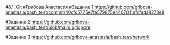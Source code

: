 #8.1. Git
#Грибова Анастасия
#Задание 1
https://github.com/gribova-anastasia/bash_test/commit/40cfc5775e7fe579875e4407011dfcfada8273e8

#Задание 2
https://github.com/gribova-anastasia/bash_test/blob/main/.gitignore

#Задание 3
https://github.com/gribova-anastasia/bash_test/network
